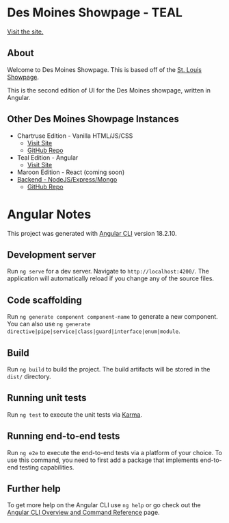 # Des Moines Showpage - TEAL

[Visit the site.](https://des-moines-showpage-teal.netlify.app/)

## About

Welcome to Des Moines Showpage. This is based off of the [St. Louis Showpage](https://stlshowpage.com/).

This is the second edition of UI for the Des Moines showpage, written in Angular.

## Other Des Moines Showpage Instances

- Chartruse Edition - Vanilla HTML/JS/CSS
    - [Visit Site](https://desmoinesshowpage.netlify.app/)
    - [GitHub Repo](https://github.com/adam-on-the-internet/des-moines-showpage-chartruse)
- Teal Edition - Angular
    - [Visit Site](https://des-moines-showpage-teal.netlify.app/)
- Maroon Edition - React (coming soon)
- [Backend - NodeJS/Express/Mongo](https://github.com/adam-on-the-internet/basic-express-app)
    - [GitHub Repo](https://github.com/adam-on-the-internet/des-moines-showpage-teal)

# Angular Notes

This project was generated with [Angular CLI](https://github.com/angular/angular-cli) version 18.2.10.

## Development server

Run `ng serve` for a dev server. Navigate to `http://localhost:4200/`. The application will automatically reload if you change any of the source files.

## Code scaffolding

Run `ng generate component component-name` to generate a new component. You can also use `ng generate directive|pipe|service|class|guard|interface|enum|module`.

## Build

Run `ng build` to build the project. The build artifacts will be stored in the `dist/` directory.

## Running unit tests

Run `ng test` to execute the unit tests via [Karma](https://karma-runner.github.io).

## Running end-to-end tests

Run `ng e2e` to execute the end-to-end tests via a platform of your choice. To use this command, you need to first add a package that implements end-to-end testing capabilities.

## Further help

To get more help on the Angular CLI use `ng help` or go check out the [Angular CLI Overview and Command Reference](https://angular.dev/tools/cli) page.
